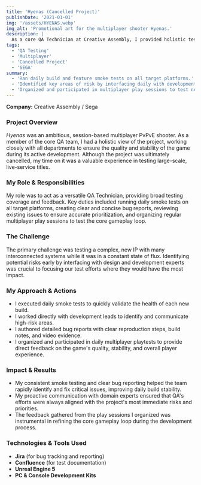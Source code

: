 ```yaml
---
title: 'Hyenas (Cancelled Project)'
publishDate: '2021-01-01'
img: '/assets/HYENAS.webp'
img_alt: 'Promotional art for the multiplayer shooter Hyenas.'
description: |
  As a core QA Technician at Creative Assembly, I provided holistic testing for the multiplayer PvPvE shooter Hyenas, focusing on build stability and risk assessment before its cancellation.
tags:
  - 'QA Testing'
  - 'Multiplayer'
  - 'Cancelled Project'
  - 'SEGA'
summary:
  - 'Ran daily build and feature smoke tests on all target platforms.'
  - 'Identified key areas of risk by interfacing daily with development leads.'
  - 'Organized and participated in multiplayer play sessions to test network stability and core gameplay loops.'
---
```

**Company:** Creative Assembly / Sega

### Project Overview
*Hyenas* was an ambitious, session-based multiplayer PvPvE shooter. As a member of the core QA team, I had a holistic view of the project, working closely with all departments to ensure the quality and stability of the game during its active development. Although the project was ultimately cancelled, my time on it was a valuable experience in testing large-scale, live-service titles.

### My Role & Responsibilities
My role was to act as a versatile QA Technician, providing broad testing coverage and feedback. Key duties included running daily smoke tests on all target platforms, creating clear and concise bug reports, reviewing existing issues to ensure accurate prioritization, and organizing regular multiplayer play sessions to test the core gameplay loop.

### The Challenge
The primary challenge was testing a complex, new IP with many interconnected systems while it was in a constant state of flux. Identifying potential risks early by interfacing with design and development experts was crucial to focusing our test efforts where they would have the most impact.

### My Approach & Actions
* I executed daily smoke tests to quickly validate the health of each new build.
* I worked directly with development leads to identify and communicate high-risk areas.
* I authored detailed bug reports with clear reproduction steps, build notes, and video evidence.
* I organized and participated in daily multiplayer playtests to provide direct feedback on the game's quality, stability, and overall player experience.

### Impact & Results
* My consistent smoke testing and clear bug reporting helped the team rapidly identify and fix critical issues, improving daily build stability.
* My proactive communication with domain experts ensured that QA's efforts were always aligned with the project's most immediate risks and priorities.
* The feedback gathered from the play sessions I organized was instrumental in refining the core gameplay loop during the development process.

### Technologies & Tools Used
* **Jira** (for bug tracking and reporting)
* **Confluence** (for test documentation)
* **Unreal Engine 5**
* **PC & Console Development Kits**
